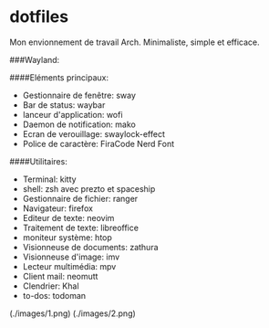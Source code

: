 # dotfiles

Mon envionnement de travail Arch.
Minimaliste, simple et efficace. 

###Wayland:

####Eléments principaux:
  
- Gestionnaire de fenêtre: sway
- Bar de status: waybar
- lanceur d'application: wofi
- Daemon de notification: mako
- Ecran de verouillage: swaylock-effect
- Police de caractère: FiraCode Nerd Font
  
####Utilitaires:
  
- Terminal: kitty
- shell: zsh avec prezto et spaceship
- Gestionnaire de fichier: ranger
- Navigateur: firefox
- Editeur de texte: neovim
- Traitement de texte: libreoffice
- moniteur système: htop
- Visionneuse de documents: zathura  
- Visionneuse d'image: imv
- Lecteur multimédia: mpv
- Client mail: neomutt
- Clendrier: Khal
- to-dos: todoman

(./images/1.png)
(./images/2.png)
